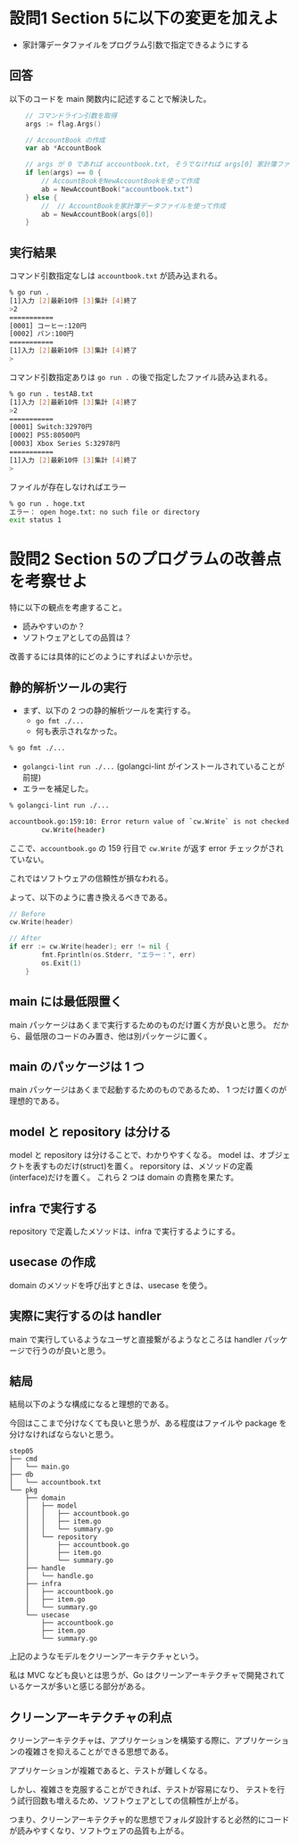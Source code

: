# 設問1 Section 5に以下の変更を加えよ
- 家計簿データファイルをプログラム引数で指定できるようにする

## 回答
以下のコードを main 関数内に記述することで解決した。

```go
	// コマンドライン引数を取得
	args := flag.Args()

	// AccountBook の作成
	var ab *AccountBook

	// args が 0 であれば accountbook.txt, そうでなければ args[0] 家計簿ファイルとする。
	if len(args) == 0 {
		// AccountBookをNewAccountBookを使って作成
		ab = NewAccountBook("accountbook.txt")
	} else {
		// 	// AccountBookを家計簿データファイルを使って作成
		ab = NewAccountBook(args[0])
	}
```

## 実行結果

コマンド引数指定なしは `accountbook.txt` が読み込まれる。
```bash
% go run .           
[1]入力 [2]最新10件 [3]集計 [4]終了
>2
===========
[0001] コーヒー:120円
[0002] パン:100円
===========
[1]入力 [2]最新10件 [3]集計 [4]終了
>
```

コマンド引数指定ありは `go run .` の後で指定したファイル読み込まれる。
```bash
% go run . testAB.txt
[1]入力 [2]最新10件 [3]集計 [4]終了
>2
===========
[0001] Switch:32970円
[0002] PS5:80500円
[0003] Xbox Series S:32978円
===========
[1]入力 [2]最新10件 [3]集計 [4]終了
>
```

ファイルが存在しなければエラー
```bash
% go run . hoge.txt  
エラー： open hoge.txt: no such file or directory
exit status 1
```

# 設問2 Section 5のプログラムの改善点を考察せよ
特に以下の観点を考慮すること。

- 読みやすいのか？
- ソフトウェアとしての品質は？

改善するには具体的にどのようにすればよいか示せ。

## 静的解析ツールの実行
- まず、以下の 2 つの静的解析ツールを実行する。
  - `go fmt ./...` 
  - 何も表示されなかった。
```bash
% go fmt ./...
```

  - `golangci-lint run ./...` (golangci-lint がインストールされていることが前提)
  - エラーを補足した。
```bash
% golangci-lint run ./...

accountbook.go:159:10: Error return value of `cw.Write` is not checked (errcheck)
        cw.Write(header)
```

ここで、`accountbook.go` の 159 行目で `cw.Write` が返す error チェックがされていない。

これではソフトウェアの信頼性が損なわれる。

よって、以下のように書き換えるべきである。

```go
// Before
cw.Write(header)

// After
if err := cw.Write(header); err != nil {
		fmt.Fprintln(os.Stderr, "エラー：", err)
		os.Exit(1)
	}
```

## main には最低限置く
main パッケージはあくまで実行するためのものだけ置く方が良いと思う。
だから、最低限のコードのみ置き、他は別パッケージに置く。

## main のパッケージは 1 つ
main パッケージはあくまで起動するためのものであるため、
1 つだけ置くのが理想的である。

## model と repository は分ける
model と repository は分けることで、わかりやすくなる。
model は、オブジェクトを表すものだけ(struct)を置く。
reporsitory は、メソッドの定義(interface)だけを置く。
これら 2 つは domain の責務を果たす。

## infra で実行する
repository で定義したメソッドは、infra で実行するようにする。

## usecase の作成
domain のメソッドを呼び出すときは、usecase を使う。

## 実際に実行するのは handler
main で実行しているようなユーザと直接繋がるようなところは handler パッケージで行うのが良いと思う。

## 結局
結局以下のような構成になると理想的である。

今回はここまで分けなくても良いと思うが、ある程度はファイルや package を分けなければならないと思う。
```
step05
├── cmd
│   └── main.go
├── db
│   └── accountbook.txt
└── pkg
    ├── domain
    │   ├── model
    │   │   ├── accountbook.go
    │   │   ├── item.go
    │   │   └── summary.go
    │   └── repository
    │       ├── accountbook.go
    │       ├── item.go
    │       └── summary.go
    ├── handle
    │   └── handle.go
    ├── infra
    │   ├── accountbook.go
    │   ├── item.go
    │   └── summary.go
    └── usecase
        ├── accountbook.go
        ├── item.go
        └── summary.go
```

上記のようなモデルをクリーンアーキテクチャという。

私は MVC なども良いとは思うが、Go はクリーンアーキテクチャで開発されているケースが多いと感じる部分がある。

## クリーンアーキテクチャの利点
クリーンアーキテクチャは、アプリケーションを構築する際に、アプリケーションの複雑さを抑えることができる思想である。

アプリケーションが複雑であると、テストが難しくなる。

しかし、複雑さを克服することができれば、テストが容易になり、
テストを行う試行回数も増えるため、ソフトウェアとしての信頼性が上がる。

つまり、クリーンアーキテクチャ的な思想でフォルダ設計すると必然的にコードが読みやすくなり、ソフトウェアの品質も上がる。
